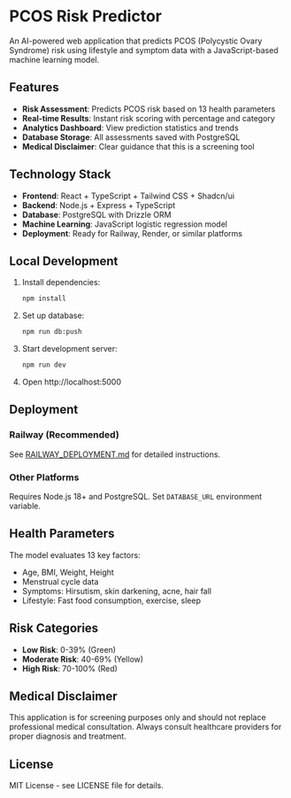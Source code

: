 # PCOS Risk Predictor

An AI-powered web application that predicts PCOS (Polycystic Ovary Syndrome) risk using lifestyle and symptom data with a JavaScript-based machine learning model.

## Features

- **Risk Assessment**: Predicts PCOS risk based on 13 health parameters
- **Real-time Results**: Instant risk scoring with percentage and category
- **Analytics Dashboard**: View prediction statistics and trends
- **Database Storage**: All assessments saved with PostgreSQL
- **Medical Disclaimer**: Clear guidance that this is a screening tool

## Technology Stack

- **Frontend**: React + TypeScript + Tailwind CSS + Shadcn/ui
- **Backend**: Node.js + Express + TypeScript
- **Database**: PostgreSQL with Drizzle ORM
- **Machine Learning**: JavaScript logistic regression model
- **Deployment**: Ready for Railway, Render, or similar platforms

## Local Development

1. Install dependencies:
   ```bash
   npm install
   ```

2. Set up database:
   ```bash
   npm run db:push
   ```

3. Start development server:
   ```bash
   npm run dev
   ```

4. Open http://localhost:5000

## Deployment

### Railway (Recommended)
See [RAILWAY_DEPLOYMENT.md](./RAILWAY_DEPLOYMENT.md) for detailed instructions.

### Other Platforms
Requires Node.js 18+ and PostgreSQL. Set `DATABASE_URL` environment variable.

## Health Parameters

The model evaluates 13 key factors:
- Age, BMI, Weight, Height
- Menstrual cycle data
- Symptoms: Hirsutism, skin darkening, acne, hair fall
- Lifestyle: Fast food consumption, exercise, sleep

## Risk Categories

- **Low Risk**: 0-39% (Green)
- **Moderate Risk**: 40-69% (Yellow)  
- **High Risk**: 70-100% (Red)

## Medical Disclaimer

This application is for screening purposes only and should not replace professional medical consultation. Always consult healthcare providers for proper diagnosis and treatment.

## License

MIT License - see LICENSE file for details.